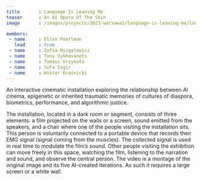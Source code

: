 ```yaml
---
title       : Language Is Leaving Me
teaser      : An AI Opera Of The Skin
image       : /images/projects/2023-warsawai/language-is-leaving-me/language-is-leaving-me.jpg

members:
 - name     : Ellen Pearlman
   lead     : true
 - name     : Zofia Mizgalewicz
 - name     : Tony Vykhovanets
 - name     : Tomasz Grzymała
 - name     : Sefa Sagir
 - name     : Wiktor Kraśnicki
---
```

An interactive cinematic installation exploring the relationship between AI cinema, epigenetic or inherited traumatic memories of cultures of diaspora, biometrics, performance, and algorithmic justice.

The installation, located in a dark room or segment, consists of three elements: a film projected on the walls or a screen, sound emitted from the speakers, and a chair where one of the people visiting the installation sits. This person is voluntarily connected to a portable device that records their EMG signal (signal coming from the muscles). The collected signal is used in real time to modulate the film’s sound. Other people visiting the exhibition can move freely in this space, watching the film, listening to the narration and sound, and observe the central person. The video is a montage of the original image and its five AI-created iterations. As such it requires a large screen or a white wall.
